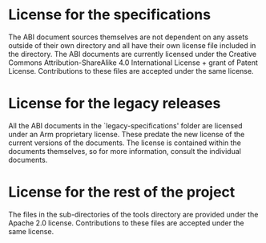 # License for the specifications

The ABI document sources themselves are not dependent on any assets outside of their own directory and all have their own license file included in the directory. The ABI documents are currently licensed under the Creative Commons Attribution-ShareAlike 4.0 International License + grant of Patent License. Contributions to these files are accepted under the same license.

# License for the legacy releases

All the ABI documents in the `legacy-specifications' folder are licensed under an Arm proprietary license. These predate the new license of the current versions of the documents. The license is contained within the documents themselves, so for more information, consult the individual documents.

# License for the rest of the project

The files in the sub-directories of the tools directory are provided under the Apache 2.0 license. Contributions to these files are accepted under the same license.
